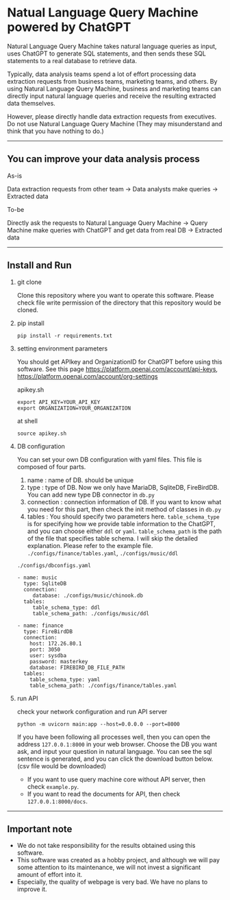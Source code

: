 # Natual Language Query Machine powered by ChatGPT

Natural Language Query Machine takes natural language queries as input, uses ChatGPT to generate SQL statements, and then sends these SQL statements to a real database to retrieve data.

Typically, data analysis teams spend a lot of effort processing data extraction requests from business teams, marketing teams, and others. By using Natural Language Query Machine, business and marketing teams can directly input natural language queries and receive the resulting extracted data themselves.

However, please directly handle data extraction requests from executives. Do not use Natural Language Query Machine (They may misunderstand and think that you have nothing to do.)

-----------
## You can improve your data analysis process

As-is

Data extraction requests from other team -> Data analysts make queries -> Extracted data

To-be

Directly ask the requests to Natural Language Query Machine -> Query Machine make queries with ChatGPT and get data from real DB -> Extracted data 

------------


## Install and Run
1. git clone
   
   Clone this repository where you want to operate this software.
   Please check file write permission of the directory that this repository would be cloned.
2. pip install 
   ```
   pip install -r requirements.txt
   ```
3. setting environment parameters

   You should get APIkey and OrganizationID for ChatGPT before using this software. 
   See this page https://platform.openai.com/account/api-keys, https://platform.openai.com/account/org-settings
   
   apikey.sh 
   ```
   export API_KEY=YOUR_API_KEY
   export ORGANIZATION=YOUR_ORGANIZATION
   ```

   at shell
   ```
   source apikey.sh
   ```
4. DB configuration

   You can set your own DB configuration with yaml files. This file is composed of four parts. 
   1. name : name of DB. should be unique
   2. type : type of DB. Now we only have MariaDB, SqliteDB, FireBirdDB. You can add new type DB connector in `db.py`
   3. connection : connection information of DB. If you want to know what you need for this part, then check the init method of classes in `db.py` 
   4. tables : You should specify two parameters here. `table_schema_type` is for specifying how we provide table information to the ChatGPT, and you can choose either `ddl` or `yaml`. `table_schema_path` is the path of the file that specifies table schema. I will skip the detailed explanation. Please refer to the example file. `./configs/finance/tables.yaml`, `./configs/music/ddl`

    `./configs/dbconfigs.yaml`
   ```
   - name: music
     type: SqliteDB
     connection:
        database: ./configs/music/chinook.db
     tables:
        table_schema_type: ddl
        table_schema_path: ./configs/music/ddl

   - name: finance
     type: FireBirdDB
     connection:
       host: 172.26.80.1
       port: 3050
       user: sysdba
       password: masterkey
       database: FIREBIRD_DB_FILE_PATH
     tables:
       table_schema_type: yaml
       table_schema_path: ./configs/finance/tables.yaml

   ```
5. run API

   check your network configuration and run API server
   ```
   python -m uvicorn main:app --host=0.0.0.0 --port=8000
   ```
   If you have been following all processes well, then you can open the address `127.0.0.1:8000` in your web browser.
   Choose the DB you want ask, and input your question in natural language.
   You can see the sql sentence is generated, and you can click the download button below. (csv file would be downloaded)

   - If you want to use query machine core without API server, then check `example.py`.
   - If you want to read the documents for API, then check `127.0.0.1:8000/docs`.


----------

## Important note
- We do not take responsibility for the results obtained using this software.
- This software was created as a hobby project, and although we will pay some attention to its maintenance, we will not invest a significant amount of effort into it.
- Especially, the quality of webpage is very bad. We have no plans to improve it.

